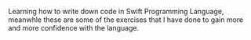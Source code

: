 Learning how to write down code in Swift Programming Language, meanwhle these are some of the exercises that I have done to gain more and more confidence with the language.
